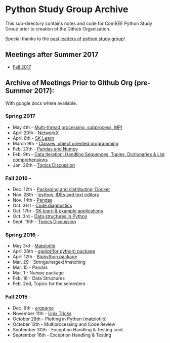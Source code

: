 # Python Study Group Archive

This sub-directory contains notes and code for ComBEE Python Study Group prior to creation of the Github Organization. 

Special thanks to the [past leaders of python study group](Past_Leaders.md)!

## Meetings after Summer 2017
- [Fall 2017](https://github.com/sstevens2/PythonStudyGroup/tree/master/Archive/Fall2017#python-study-group-fall-2017)


## Archive of Meetings Prior to Github Org (pre-Summer 2017):
With google docs where available.

### Spring 2017
- May 4th - [Multi-thread processing, subprocess, MPI](https://docs.google.com/document/d/1kADaMXkf9GfPCTUihi7tIgT4Of8GpZCl38CMia-WFgs/edit?usp=sharing)
- April 20th - [NetworkX](https://docs.google.com/document/d/1qNebbsMOyrSkgsLypZIED_Z0L0DO1RlznhzkQ3ERdO0/edit?usp=sharing)
- April 6th - [SK Learn](https://docs.google.com/document/d/1X_v0J7V8fZP97nuLlcgkL18wzOYQUwn3O9vfA7xCo5A/edit?usp=sharing)
- March 9th - [Classes, object oriented programming](https://drive.google.com/open?id=1hyFEMST1bRakfJejSb9-U8A41qyAYlFhjOXLbB2AcGw)
- Feb. 23th - [Pandas and Numpy](https://docs.google.com/document/d/1hMQkoOizD0ovQqkf6oJchuo9d8rAHPKDty6FQsI0k2k/edit)
- Feb. 9th - [Data Iteration: Handling Sequences, Tuples, Dictionaries & List comprehensions](https://drive.google.com/open?id=1dm_bxdZ2RE-4OwM3NXNAUNi0vwR6s8F6ESJ_jIZkUcE)
- Jan. 26th - [Topics Discussion](https://docs.google.com/document/d/1obJ066SacYa-axoiRmm1Gk2iz42y5OARZJrFFW_hKHY/edit)

### Fall 2016 - 
- Dec. 12th - [Packaging and distributing; Docker](https://docs.google.com/document/d/1PZvzRBMbR3Iz5T56BFccqrW-LJqIgBkuwAf0Sse2l5I/edit?usp=sharing)
- Nov. 28th - [ipython, IDEs and text editors](https://docs.google.com/document/d/1h5k1JUKY_VwjIkZ932K5Yi1yczsEtpkAENMyjJj9mwk/edit)
- Nov. 14th - [Pandas](https://docs.google.com/document/d/1RHZbu8ycUxAZZvJh8GrFeSBvc3Ekwj1yu_pZAImWWgw/edit)
- Oct. 31st - [Code diagnostics](https://docs.google.com/document/d/1j9YZLk2o9aqqigZJ69N_lyoDHhlhhglAoW2NwW_no-o/edit)
- Oct. 17th - [SK-learn & example applications](https://docs.google.com/document/d/1NEA0OTw3CTIDIzXYrtJfYPmFqGYBoqg2bqxcgUgcCEM/edit)
- Oct. 3rd - [Data structures in Python](https://docs.google.com/document/d/13XlHU7snar-kZCS0-Nq8evovLO7FowilnKi4swZGSdM/edit?usp=sharing)
- Sept. 19th - [Topics Discussion](https://docs.google.com/document/d/1vwS_7tHJGPgykVxEmqqUzpxkDzpTSY6R1VrClqckhUk/edit?usp=sharing)

### Spring 2016 - 
- May 3rd - [Matplotlib](https://docs.google.com/document/d/1iLSMUP_TEDN1_0ZSWmSdJ0FuZbeRkAQCNwG_DFqIqDc/edit?usp=sharing)
- April 26th - [ggplot(for python) package](https://docs.google.com/document/d/1-hoLffOfavDDn-euQAGB4bY9uiNM_Oo-jA2QcbvFDSw/edit?usp=sharing)
- April 12th - [Biopython package](https://docs.google.com/document/d/106mMeeUrh7niD8tOdktYIVsMqHL5BJjK0A1ZBh8J8hM)
- Mar. 29 - Strings/re(gex)/matching
- Mar. 15 - Pandas
- Mar. 1 - Numpy package
-  Feb. 16 - Data Structures
- Feb. 2nd, Topics for the semesters

### Fall 2015 - 
- Dec. 9th - [argparse](https://docs.google.com/document/d/1hYADCUsJouzLfSX0t58S5RdEqbt_fhkp7ldyqAGskiw/edit?usp=sharing)
- November 11th -  [Unix Tricks](https://docs.google.com/document/d/1ePVImJuAYpTmpEyfEprRhfg86Z_5G8609ENKFYHthX4/edit?usp=sharing)
- October 28th - Plotting in Python (matplotlib)
- October 13th - Multiprocessing and Code Review
- September 30th - Exception Handling & Testing cont.
- September 16th - Exception Handling & Testing

